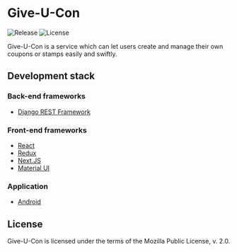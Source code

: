 # Give-U-Con

![Release](https://img.shields.io/github/v/release/giveucon/giveucon?include_prereleases)
![License](https://img.shields.io/github/license/giveucon/giveucon)


Give-U-Con is a service which can let users create and manage their own coupons or stamps easily and swiftly.


## Development stack

### Back-end frameworks
- [Django REST Framework](https://www.django-rest-framework.org/)

### Front-end frameworks
- [React](https://reactjs.org/)
- [Redux](https://redux.js.org/)
- [Next.JS](https://nextjs.org/)
- [Material UI](https://material-ui.com/)

### Application
- [Android](https://developer.android.com/)


## License

Give-U-Con is licensed under the terms of the Mozilla Public License, v. 2.0.
